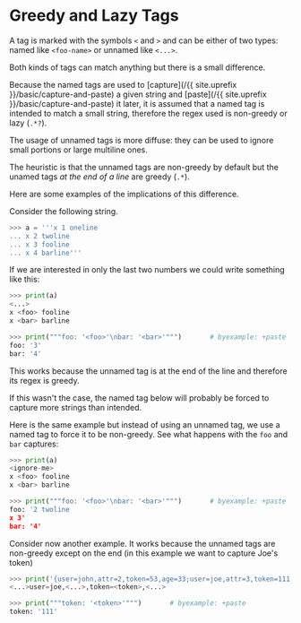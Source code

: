 # Greedy and Lazy Tags

A tag is marked with the symbols ``<`` and ``>`` and can be either of two types:
named like ``<foo-name>`` or unnamed like ``<...>``.

Both kinds of tags can match anything but there is a small difference.

Because the named tags are used to [capture](/{{ site.uprefix }}/basic/capture-and-paste)
a given string and [paste](/{{ site.uprefix }}/basic/capture-and-paste) it later,
it is assumed that a named tag is intended to
match a small string, therefore the regex used is non-greedy or lazy (``.*?``).

The usage of unnamed tags is more diffuse: they can be used to ignore
small portions or large multiline ones.

The heuristic is that the unnamed tags are non-greedy by
default but the unamed tags *at the end of a line* are greedy (``.*``).

Here are some examples of the implications of this difference.

Consider the following string.

```python
>>> a = '''x 1 oneline
... x 2 twoline
... x 3 fooline
... x 4 barline'''
```

If we are interested in only the last two numbers we could write
something like this:

```python
>>> print(a)
<...>
x <foo> fooline
x <bar> barline

>>> print("""foo: '<foo>'\nbar: '<bar>'""")       # byexample: +paste
foo: '3'
bar: '4'
```

This works because the unnamed tag is at the end of the line and therefore
its regex is greedy.

If this wasn't the case, the named tag below will probably be forced to
capture more strings than intended.

Here is the same example but instead of using an unnamed tag, we use
a named tag to force it to be non-greedy. See what happens with the ``foo``
and ``bar`` captures:

```python
>>> print(a)
<ignore-me>
x <foo> fooline
x <bar> barline

>>> print("""foo: '<foo>'\nbar: '<bar>'""")       # byexample: +paste
foo: '2 twoline
x 3'
bar: '4'
```

Consider now another example. It works because the unnamed tags are non-greedy
except on the end (in this example we want to capture Joe's token)

```python
>>> print('{user=john,attr=2,token=53,age=33;user=joe,attr=3,token=111,age=33;user=jane,attr=12,token=153,age=3}')
<...>user=joe,<...>,token=<token>,<...>

>>> print("""token: '<token>'""")       # byexample: +paste
token: '111'
```
